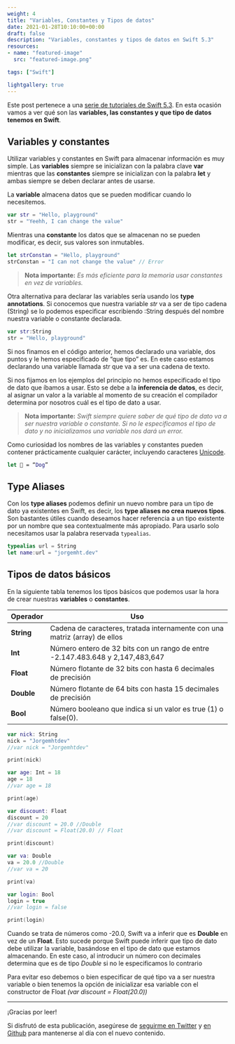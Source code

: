 ```yaml
---
weight: 4
title: "Variables, Constantes y Tipos de datos"
date: 2021-01-28T10:10:00+00:00
draft: false
description: "Variables, constantes y tipos de datos en Swift 5.3"
resources:
- name: "featured-image"
  src: "featured-image.png"

tags: ["Swift"]

lightgallery: true
---
```


<!--more-->

Este post pertenece a una [serie de tutoriales de Swift 5.3](http://jorgemht.dev/posts/swift-guia/). En esta ocasión vamos a ver qué son las **variables, las constantes y que tipo de datos tenemos en Swift**.

## Variables y constantes
Utilizar variables y constantes en Swift para almacenar información es muy simple. Las **variables** siempre se inicializan con la palabra clave **var** mientras que las **constantes** siempre se inicializan con la palabra **let** y  ambas siempre se deben declarar antes de usarse. 

La **variable** almacena datos que se pueden modificar cuando lo necesitemos. 

```swift
var str = "Hello, playground"
str = "Yeehh, I can change the value"
```

Mientras una **constante** los datos que se almacenan no se pueden modificar, es decir, sus valores son inmutables. 

```swift
let strConstan = "Hello, playground"
strConstan = "I can not change the value" // Error
```

> **Nota importante:**  *Es más eficiente para la memoria usar constantes en vez de variables.*
> 
Otra alternativa para declarar las variables sería usando los **type annotations**. Si conocemos que nuestra variable *str* va a ser de tipo cadena (String) se lo podemos especificar escribiendo :String después del nombre nuestra variable o constante declarada.

```swift
var str:String
str = "Hello, playground"
```

Si nos finamos en el código anterior, hemos declarado una variable, dos puntos y le hemos especificado de “que tipo” es. En este caso estamos declarando una variable llamada str que va a ser una cadena de texto.

Si nos fijamos en los ejemplos del principio no hemos especificado el tipo de dato que íbamos a usar. Esto se debe a la ****inferencia de datos****, es decir, al asignar un valor a la variable al momento de su creación el compilador determina por nosotros cuál es el tipo de dato a usar.

>**Nota importante:** *Swift siempre quiere saber de qué tipo de dato va a ser nuestra variable o constante.  Si no le especificamos el tipo de dato y no inicializamos una variable nos dará un error.*

Como curiosidad los nombres de las variables y constantes pueden contener prácticamente cualquier carácter, incluyendo caracteres  [Unicode](https://es.wikipedia.org/wiki/Unicode).

```swift
let 🐶 = “Dog” 
```

## Type Aliases
Con los **type aliases** podemos definir un nuevo nombre para un tipo de dato ya existentes en Swift, es decir, los **type aliases no crea nuevos tipos**.  Son bastantes útiles cuando deseamos hacer referencia a un tipo existente por un nombre que sea contextualmente más apropiado. Para usarlo solo necesitamos usar la palabra reservada `typealias`.

```Swift
typealias url = String
let name:url = "jorgemht.dev"
```

## Tipos de datos básicos
En la siguiente tabla tenemos los tipos básicos que podemos usar la hora de crear nuestras **variables** o **constantes**. 

| **Operador** | **Uso**
| ------ | ------ |
| **String**| Cadena de caracteres, tratada internamente con una matriz (array) de ellos  | 
| **Int**   | Número entero de 32 bits con un rango de entre -2.147.483.648 y 2,147,483,647 | 
| **Float** | Número flotante de 32 bits con hasta 6 decimales de precisión                 | 
| **Double**| Número flotante de 64 bits con hasta 15 decimales de precisión |              
| **Bool**  | Número booleano que indica si un valor es true (1) o false(0). |           

```swift
var nick: String
nick = "Jorgemhtdev"
//var nick = "Jorgemhtdev"

print(nick)

var age: Int = 18
age = 18
//var age = 18

print(age)

var discount: Float
discount = 20
//var discount = 20.0 //Double
//var discount = Float(20.0) // Float

print(discount)

var va: Double
va = 20.0 //Double
//var va = 20

print(va)

var login: Bool
login = true
//var login = false

print(login)
```

Cuando se trata de números como -20.0, Swift va a inferir que es **Double** en vez de un **Float**.  Esto sucede porque Swift puede inferir que tipo de dato debe utilizar la variable, basándose en el tipo de dato que estamos almacenando. En este caso, al introducir un número con decimales determina que es de tipo *Double* si no le especificamos lo contrario

Para evitar eso debemos o bien especificar de qué tipo va a ser nuestra variable o bien tenemos la opción de inicializar esa variable con el constructor de Float *(var discount = Float(20.0))*

--- 

¡Gracias por leer!

Si disfrutó de esta publicación, asegúrese de [seguirme en Twitter](https://twitter.com/Jorgemhtdev) y [en Github](https://github.com/jorgemhtdev) para mantenerse al día con el nuevo contenido. 